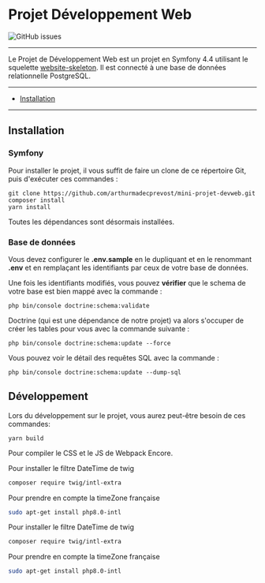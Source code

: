 # Projet Développement Web

![GitHub issues](https://img.shields.io/github/issues/arthurmadecprevost/arthurmadecprevost/mini-projet-devweb?label=issues)

****

Le Projet de Développement Web est un projet en Symfony 4.4 utilisant le squelette [website-skeleton](https://packagist.org/packages/symfony/website-skeleton#v4.4.99).
Il est connecté à une base de données relationnelle PostgreSQL.
****

- [Installation](readme.md "Installation")

****

## Installation
### Symfony
Pour installer le projet, il vous suffit de faire un clone de ce répertoire Git, puis d'exécuter ces commandes :
    
    git clone https://github.com/arthurmadecprevost/mini-projet-devweb.git
    composer install
    yarn install
Toutes les dépendances sont désormais installées. 
### Base de données
Vous devez configurer le **.env.sample** en le dupliquant et en le renommant **.env** et en remplaçant les identifiants par ceux de votre base de données.

Une fois les identifiants modifiés, vous pouvez **vérifier** que le schema de votre base est bien mappé avec la commande :
    
    php bin/console doctrine:schema:validate
Doctrine (qui est une dépendance de notre projet) va alors s'occuper de créer les tables pour vous avec la commande suivante :

    php bin/console doctrine:schema:update --force

Vous pouvez voir le détail des requêtes SQL avec la commande :

    php bin/console doctrine:schema:update --dump-sql

## Développement
Lors du développement sur le projet, vous aurez peut-être besoin de ces commandes:

    yarn build
Pour compiler le CSS et le JS de Webpack Encore.

Pour installer le filtre DateTime de twig
```bash
composer require twig/intl-extra
```
Pour prendre en compte la timeZone française
```bash
sudo apt-get install php8.0-intl
```

Pour installer le filtre DateTime de twig
```bash
composer require twig/intl-extra
```
Pour prendre en compte la timeZone française
```bash
sudo apt-get install php8.0-intl
```
